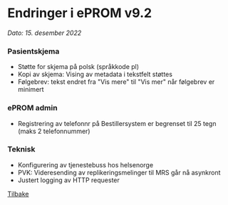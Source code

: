 # Endringer i ePROM v9.2
*Dato: 15. desember 2022*

### Pasientskjema
- Støtte for skjema på polsk (språkkode pl)
- Kopi av skjema: Vising av metadata i tekstfelt støttes
- Følgebrev: tekst endret fra "Vis mere" til "Vis mer" når følgebrev er minimert


### ePROM admin
- Registrering av telefonnr på Bestillersystem er begrenset til 25 tegn (maks 2 telefonnummer)


### Teknisk
- Konfigurering av tjenestebuss hos helsenorge
- PVK: Videresending av replikeringsmelinger til MRS går nå asynkront
- Justert logging av HTTP requester

[Tilbake](./Releaselist)
